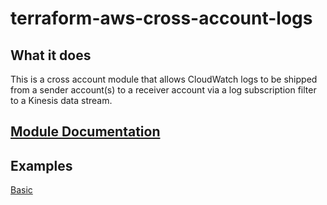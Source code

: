 # terraform-aws-cross-account-logs

## What it does
This is a cross account module that allows CloudWatch logs to be shipped
from a sender account(s) to a receiver account via a log subscription filter
to a Kinesis data stream.



## [Module Documentation](MODULE.md)

## Examples 
[Basic](examples/main.tf)
